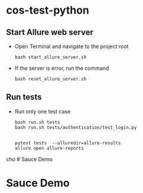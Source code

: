 # cos-test-python

## Start Allure web server

* Open Terminal and navigate to the project root

  ```commandline
  bash start_allure_server.sh
  ```

* If the server is error, run the command

  ```commandline
  bash reset_allure_server.sh
  ```

## Run tests

* Run only one test case

  ```commandline: generate Allure report
  bash run.sh tests
  bash run.sh tests/authentication/test_login.py
  ```
  
  ```commandline

  pytest tests  --alluredir=allure-results
  allure open allure-reports
  ```
cho # Sauce Demo
# Sauce Demo
